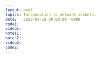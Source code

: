 ```yaml
---
layout: post
topics: Introduction to network sockets. 
date:   2023-04-18 08:00:00 -0800
code1: 
video1: 
notes1: 
notes2: 
video2: 
code2:  
---
```

